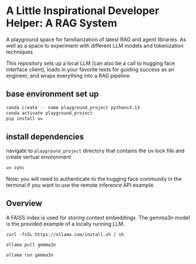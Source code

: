 # A Little Inspirational Developer Helper: A RAG System

A playground space for familiarization of latest RAG and agent libraries.  As well as a space to experiment with different LLM  models and tokenization techniques

This repository sets up a local LLM (can also be a call to hugging face interface client), loads in your favorite texts for guiding success as an engineer, and wraps everything into a RAG pipeline.

## base environment set up

```bash
conda create -- name playground_project python=3.13
conda activate playground_project
pip install uv
```
    
## install dependencies

navigate to `playground_project` directory that contains the uv lock file and create vertual environment

```bash
uv sync
```

Note: you will need to authenticate to the hugging face community in the terminal if you want to use the remote inference API example. 


## Overview

A FAISS index is used for storing context embeddings. The gemma3n model is the provided example of a locally running LLM.

```
curl -fsSL https://ollama.com/install.sh | sh

ollama pull gemma3n

ollama run gemma3n
```

